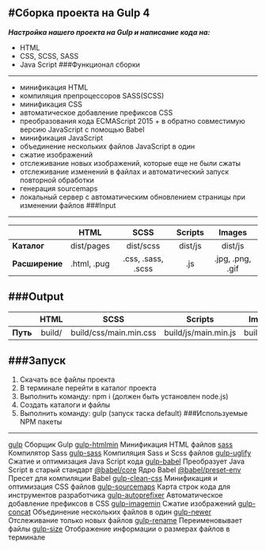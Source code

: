 #Сборка проекта на Gulp 4
---
___Настройка нашего проекта на Gulp и написание кода на:___
- HTML
- CSS, SCSS, SASS
- Java Script
###Функционал сборки
---
- минификация HTML
- компиляция препроцессоров SASS(SCSS)
- минификация CSS
- автоматическое добавление префиксов CSS
- преобразования кода ECMAScript 2015 + в обратно совместимую версию JavaScript с помощью Babel
- минификация JavaScript
- объединение нескольких файлов JavaScript в один
- сжатие изображений
- отслеживание новых изображений, которые еще не были сжаты
- отслеживание изменений в файлах и автоматический запуск повторной обработки
- генерация sourcemaps
- локальный сервер с автоматическим обновлением страницы при изменении файлов
###Input
---
|                | HTML       | SCSS               | Scripts | Images           |
-----------------|:----------:|:------------------:|:-------:|:----------------:|
| __Каталог__    | dist/pages | dist/scss          | dist/js | dist/js          |
| __Расширение__ | .html, .pug| .css, .sass, .scss | .js     | .jpg, .png, .gif |
###Output
---
|          | HTML       | SCSS                  | Scripts              | Images           |
-----------|:----------:|:---------------------:|:--------------------:|:----------------:|
| __Путь__ | build/     | build/css/main.min.css| build/js/main.min.js | build/img/       |
###Запуск
---
1. Скачать все файлы проекта
2. В терминале перейти в каталог проекта
3. Выполнить команду: npm i (должен быть установлен node.js)
4. Создать каталоги и файлы
5. Выполнить команду: gulp (запуск таска default)
###Используемые NPM пакеты
---
[gulp](https://www.npmjs.com/package/gulp) Сборщик Gulp
[gulp-htmlmin](https://www.npmjs.com/package/gulp-htmlmin) Минификация HTML файлов
[sass](https://www.npmjs.com/package/sass) Компилятор Sass
[gulp-sass](https://www.npmjs.com/package/gulp-sass) Компиляция Sass и Scss файлов
[gulp-uglify](https://www.npmjs.com/package/gulp-uglify) Сжатие и оптимизация Java Script кода
[gulp-babel](https://www.npmjs.com/package/gulp-babel) Преобразует Java Script в старый стандарт
[@babel/core](https://www.npmjs.com/package/@babel/core) Ядро Babel
[@babel/preset-env](https://www.npmjs.com/package/@babel/preset-env) Пресет для компиляции Babel
[gulp-clean-css](https://www.npmjs.com/package/gulp-clean-css) Минификация и оптимизация CSS файлов
[gulp-sourcemaps](https://www.npmjs.com/package/gulp-sourcemaps) Карта строк кода для инструментов разработчика
[gulp-autoprefixer](https://www.npmjs.com/package/gulp-autoprefixer) Автоматическое добавление префиксов в CSS
[gulp-imagemin](https://www.npmjs.com/package/gulp-imagemin) Сжатие изображений
[gulp-concat](https://www.npmjs.com/package/gulp-concat) Объединение нескольких файлов в один
[gulp-newer](https://www.npmjs.com/package/gulp-newer) Отслеживание только новых файлов
[gulp-rename](https://www.npmjs.com/package/gulp-rename) Переименовывает файлы
[gulp-size](https://www.npmjs.com/package/gulp-size) Отображение информации о размерах файлов в терминале
